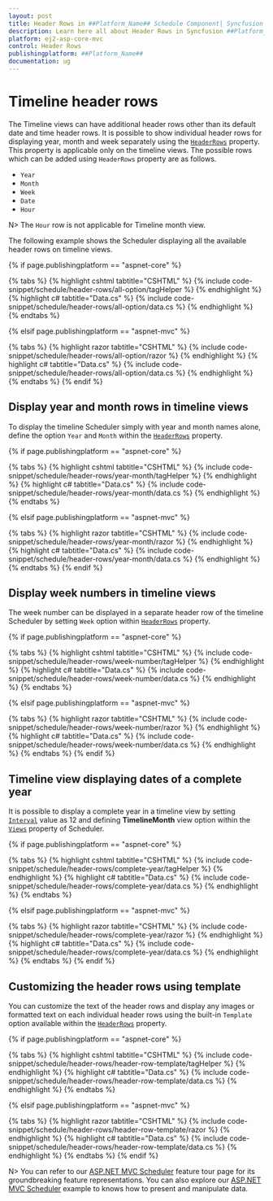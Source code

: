 ```yaml
---
layout: post
title: Header Rows in ##Platform_Name## Schedule Component| Syncfusion
description: Learn here all about Header Rows in Syncfusion ##Platform_Name## Schedule component of Syncfusion Essential JS 2 and more.
platform: ej2-asp-core-mvc
control: Header Rows
publishingplatform: ##Platform_Name##
documentation: ug
---
```



# Timeline header rows

The Timeline views can have additional header rows other than its default date and time header rows. It is possible to show individual header rows for displaying year, month and week separately using the [`HeaderRows`](https://help.syncfusion.com/cr/aspnetmvc-js2/Syncfusion.EJ2.Schedule.Schedule.html#Syncfusion_EJ2_Schedule_Schedule_HeaderRows) property. This property is applicable only on the timeline views. The possible rows which can be added using `HeaderRows` property are as follows.

* `Year`
* `Month`
* `Week`
* `Date`
* `Hour`

N> The `Hour` row is not applicable for Timeline month view.

The following example shows the Scheduler displaying all the available header rows on timeline views.

{% if page.publishingplatform == "aspnet-core" %}

{% tabs %}
{% highlight cshtml tabtitle="CSHTML" %}
{% include code-snippet/schedule/header-rows/all-option/tagHelper %}
{% endhighlight %}
{% highlight c# tabtitle="Data.cs" %}
{% include code-snippet/schedule/header-rows/all-option/data.cs %}
{% endhighlight %}
{% endtabs %}

{% elsif page.publishingplatform == "aspnet-mvc" %}

{% tabs %}
{% highlight razor tabtitle="CSHTML" %}
{% include code-snippet/schedule/header-rows/all-option/razor %}
{% endhighlight %}
{% highlight c# tabtitle="Data.cs" %}
{% include code-snippet/schedule/header-rows/all-option/data.cs %}
{% endhighlight %}
{% endtabs %}
{% endif %}



## Display year and month rows in timeline views

To display the timeline Scheduler simply with year and month names alone, define the option `Year` and `Month` within the [`HeaderRows`](https://help.syncfusion.com/cr/aspnetmvc-js2/Syncfusion.EJ2.Schedule.Schedule.html#Syncfusion_EJ2_Schedule_Schedule_HeaderRows) property.

{% if page.publishingplatform == "aspnet-core" %}

{% tabs %}
{% highlight cshtml tabtitle="CSHTML" %}
{% include code-snippet/schedule/header-rows/year-month/tagHelper %}
{% endhighlight %}
{% highlight c# tabtitle="Data.cs" %}
{% include code-snippet/schedule/header-rows/year-month/data.cs %}
{% endhighlight %}
{% endtabs %}

{% elsif page.publishingplatform == "aspnet-mvc" %}

{% tabs %}
{% highlight razor tabtitle="CSHTML" %}
{% include code-snippet/schedule/header-rows/year-month/razor %}
{% endhighlight %}
{% highlight c# tabtitle="Data.cs" %}
{% include code-snippet/schedule/header-rows/year-month/data.cs %}
{% endhighlight %}
{% endtabs %}
{% endif %}



## Display week numbers in timeline views

The week number can be displayed in a separate header row of the timeline Scheduler by setting `Week` option within [`HeaderRows`](https://help.syncfusion.com/cr/aspnetmvc-js2/Syncfusion.EJ2.Schedule.Schedule.html#Syncfusion_EJ2_Schedule_Schedule_HeaderRows) property.

{% if page.publishingplatform == "aspnet-core" %}

{% tabs %}
{% highlight cshtml tabtitle="CSHTML" %}
{% include code-snippet/schedule/header-rows/week-number/tagHelper %}
{% endhighlight %}
{% highlight c# tabtitle="Data.cs" %}
{% include code-snippet/schedule/header-rows/week-number/data.cs %}
{% endhighlight %}
{% endtabs %}

{% elsif page.publishingplatform == "aspnet-mvc" %}

{% tabs %}
{% highlight razor tabtitle="CSHTML" %}
{% include code-snippet/schedule/header-rows/week-number/razor %}
{% endhighlight %}
{% highlight c# tabtitle="Data.cs" %}
{% include code-snippet/schedule/header-rows/week-number/data.cs %}
{% endhighlight %}
{% endtabs %}
{% endif %}



## Timeline view displaying dates of a complete year

It is possible to display a complete year in a timeline view by setting [`Interval`](https://help.syncfusion.com/cr/aspnetmvc-js2/Syncfusion.EJ2.Schedule.ScheduleTimeScale.html#Syncfusion_EJ2_Schedule_ScheduleTimeScale_Interval) value as 12 and defining **TimelineMonth** view option within the [`Views`](https://help.syncfusion.com/cr/aspnetmvc-js2/Syncfusion.EJ2.Schedule.Schedule.html#Syncfusion_EJ2_Schedule_Schedule_Views) property of Scheduler.

{% if page.publishingplatform == "aspnet-core" %}

{% tabs %}
{% highlight cshtml tabtitle="CSHTML" %}
{% include code-snippet/schedule/header-rows/complete-year/tagHelper %}
{% endhighlight %}
{% highlight c# tabtitle="Data.cs" %}
{% include code-snippet/schedule/header-rows/complete-year/data.cs %}
{% endhighlight %}
{% endtabs %}

{% elsif page.publishingplatform == "aspnet-mvc" %}

{% tabs %}
{% highlight razor tabtitle="CSHTML" %}
{% include code-snippet/schedule/header-rows/complete-year/razor %}
{% endhighlight %}
{% highlight c# tabtitle="Data.cs" %}
{% include code-snippet/schedule/header-rows/complete-year/data.cs %}
{% endhighlight %}
{% endtabs %}
{% endif %}



## Customizing the header rows using template

You can customize the text of the header rows and display any images or formatted text on each individual header rows using the built-in `Template` option available within the [`HeaderRows`](https://help.syncfusion.com/cr/aspnetmvc-js2/Syncfusion.EJ2.Schedule.Schedule.html#Syncfusion_EJ2_Schedule_Schedule_HeaderRows) property.

{% if page.publishingplatform == "aspnet-core" %}

{% tabs %}
{% highlight cshtml tabtitle="CSHTML" %}
{% include code-snippet/schedule/header-rows/header-row-template/tagHelper %}
{% endhighlight %}
{% highlight c# tabtitle="Data.cs" %}
{% include code-snippet/schedule/header-rows/header-row-template/data.cs %}
{% endhighlight %}
{% endtabs %}

{% elsif page.publishingplatform == "aspnet-mvc" %}

{% tabs %}
{% highlight razor tabtitle="CSHTML" %}
{% include code-snippet/schedule/header-rows/header-row-template/razor %}
{% endhighlight %}
{% highlight c# tabtitle="Data.cs" %}
{% include code-snippet/schedule/header-rows/header-row-template/data.cs %}
{% endhighlight %}
{% endtabs %}
{% endif %}



N> You can refer to our [ASP.NET MVC Scheduler](https://www.syncfusion.com/aspnet-mvc-ui-controls/scheduler) feature tour page for its groundbreaking feature representations. You can also explore our [ASP.NET MVC Scheduler](https://ej2.syncfusion.com/aspnetmvc/Schedule/Overview#/material) example to knows how to present and manipulate data.
